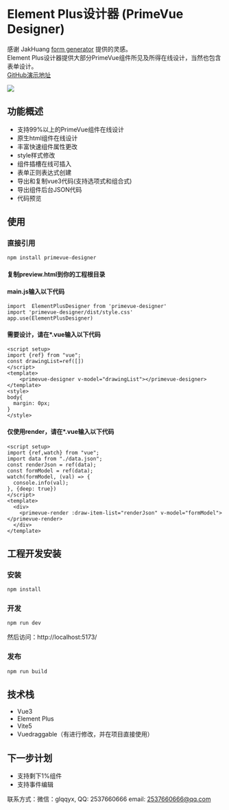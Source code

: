 # Element Plus设计器 (PrimeVue Designer)
感谢 JakHuang [form generator](https://github.com/JakHuang/form-generator) 提供的灵感。  
Element Plus设计器提供大部分PrimeVue组件所见及所得在线设计，当然也包含表单设计。  
[GitHub演示地址](https://wizount.github.io/primevue-designer/)

<img src="https://gitee.com/wizount/primevue-designer/raw/master/images/all.png">

## 功能概述

- 支持99%以上的PrimeVue组件在线设计
- 原生html组件在线设计
- 丰富快速组件属性更改
- style样式修改
- 组件插槽在线可插入
- 表单正则表达式创建
- 导出和复制vue3代码(支持选项式和组合式)
- 导出组件后台JSON代码
- 代码预览


## 使用
### 直接引用

```sh 
npm install primevue-designer
```
#### 复制preview.html到你的工程根目录
#### main.js输入以下代码
```
import  ElementPlusDesigner from 'primevue-designer'
import 'primevue-designer/dist/style.css'
app.use(ElementPlusDesigner)
```
#### 需要设计，请在*.vue输入以下代码
```
<script setup>
import {ref} from "vue";
const drawingList=ref([])
</script>
<template>
    <primevue-designer v-model="drawingList"></primevue-designer>
</template>
<style>
body{
  margin: 0px;
}
</style>
```
#### 仅使用render，请在*.vue输入以下代码
```
<script setup>
import {ref,watch} from "vue";
import data from "./data.json";
const renderJson = ref(data);
const formModel = ref(data);
watch(formModel, (val) => {
  console.info(val);
}, {deep: true})
</script>
<template>
  <div>
    <primevue-render :draw-item-list="renderJson" v-model="formModel"></primevue-render>
  </div>
</template>
```
## 工程开发安装
### 安装
```sh
npm install
```

### 开发

```sh
npm run dev
```
然后访问：http://localhost:5173/
### 发布

```sh
npm run build
```

## 技术栈
- Vue3 
- Element Plus
- Vite5
- Vuedraggable（有进行修改，并在项目直接使用）

## 下一步计划
- 支持剩下1%组件
- 支持事件编辑


联系方式：微信：glqqyx, QQ: 2537660666 email: 2537660666@qq.com